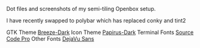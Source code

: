 Dot files and screenshots of my semi-tiling Openbox setup.

I have recently swapped to polybar which has replaced conky and tint2

GTK Theme [Breeze-Dark](https://www.gnome-look.org/p/1197982/)
Icon Theme [Papirus-Dark](https://github.com/PapirusDevelopmentTeam/papirus-icon-theme)
Terminal Fonts [Source Code Pro](https://fonts.adobe.com/fonts/source-code-pro)
Other Fonts [DejaVu Sans](https://www.fontsquirrel.com/fonts/dejavu-sans)

